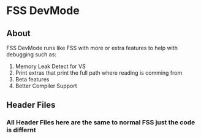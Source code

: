 # FSS DevMode

## About 

FSS DevMode runs like FSS with more or extra features to help with debugging such as:
1) Memory Leak Detect for VS
2) Print extras that print the full path where reading is comming from
3) Beta features
4) Better Compiler Support

## Header Files
### All Header Files here are the same to normal FSS just the code is differnt
